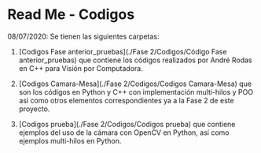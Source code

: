 # Read Me - Codigos

08/07/2020:
Se tienen las siguientes carpetas:
1. [Codigos Fase anterior_pruebas](./Fase 2/Codigos/Código Fase anterior_pruebas) que contiene los códigos realizados por André Rodas en C++ para Visión por Computadora.

2. [Codigos Camara-Mesa](./Fase 2/Codigos/Codigos Camara-Mesa) que son los códigos en Python y C++ con implementación multi-hilos y POO así como otros elementos
   correspondientes ya a la Fase 2 de este proyecto.

3. [Codigos prueba](./Fase 2/Codigos/Codigos prueba) que contiene ejemplos del uso de la cámara con OpenCV en Python, así como ejemplos multi-hilos en Python.
